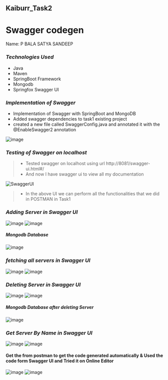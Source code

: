 ## Kaiburr_Task2
# Swagger codegen

Name: P BALA SATYA SANDEEP

### *Technologies Used*
* Java
* Maven
* SpringBoot Framework
* Mongodb
* Springfox Swagger UI

### *Implementation of Swagger*
* Implementation of Swagger with SpringBoot and MongoDB
* Added swagger dependencies to task1 existing project
* created a new file called SwaggerConfig.java and annotated it with the @EnableSwagger2 annotation


![image](https://user-images.githubusercontent.com/111385394/227796217-dc37be56-9122-4736-b4de-d94720b3170a.png)

### *Testing of Swagger on localhost*


> * Tested swagger on localhost using url http://8081/swagger-ui.html#/
> * And now I have swagger ui to view all my documentation


![SwaggerUI](https://user-images.githubusercontent.com/111385394/227798645-a6a1881d-f8e1-488b-9a05-44b6917df431.png)


> * In the above UI we can perform all the functionalities that we did in POSTMAN in Task1




###  ___Adding Server in Swagger UI___

![image](https://user-images.githubusercontent.com/111385394/227799491-61a0de1c-5b7c-4bfc-8c30-ae4c3ce5ee82.png)
![image](https://user-images.githubusercontent.com/111385394/227799631-df5a4f9b-9997-48f8-8b06-8aaa482494af.png)

##### Mongodb Database
![image](https://user-images.githubusercontent.com/111385394/227799675-ef19e1ff-85bf-4361-967d-52b515413ddd.png)


### ___fetching all servers in Swagger UI___

![image](https://user-images.githubusercontent.com/111385394/227800375-c12381ca-c875-43ab-b897-f852f8580616.png)
![image](https://user-images.githubusercontent.com/111385394/227800503-069a4a2c-ec50-4d6f-8cbb-a9954aa1bc83.png)


###  ___Deleting Server in Swagger UI___

![image](https://user-images.githubusercontent.com/111385394/227800678-131b604c-33a8-4664-ba3c-f56288575c2f.png)
![image](https://user-images.githubusercontent.com/111385394/227800752-9ae43493-717b-49e7-865d-d5e8068d85c6.png)

##### Mongodb Database after deleting Server
![image](https://user-images.githubusercontent.com/111385394/227799943-e7f757ad-d923-4b60-bfe9-820439b92d2b.png)


###  ___Get Server By Name in Swagger UI___
![image](https://user-images.githubusercontent.com/111385394/227800794-f19bce46-5a21-4fc4-bec3-9bcba7f07bb5.png)
![image](https://user-images.githubusercontent.com/111385394/227800835-bbe34ea3-c699-4171-9f86-047a8be96b47.png)


#### Get the from postman to get the code generated automatically & Used the code form Swagger UI and Tried it on Online Editor
![image](https://user-images.githubusercontent.com/111385394/227802794-a2eb0154-6d68-441d-bc79-dc788b8ad58e.png)
![image](https://user-images.githubusercontent.com/111385394/227802721-7fb1f41e-6507-4b2d-adc9-710f3bcc1537.png)






